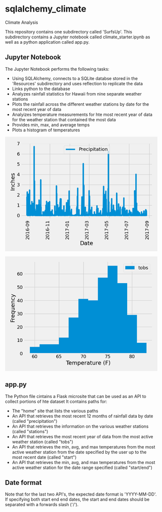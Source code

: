# sqlalchemy_climate
Climate Analysis

This repository contains one subdirectory called 'SurfsUp'. This subdirectory contains a Jupyter notebook called climate_starter.ipynb as well as a python application called app.py. 

## Jupyter Notebook
The Jupyter Notebook performs the following tasks:
- Using SQLAlchemy, connects to a SQLite databse stored in the 'Resources' subdirectory and uses reflection to replicate the data
- Links python to the database
- Analyzes rainfall statistics for Hawaii from nine separate weather stations
- Plots the rainfall across the different weather stations by date for the most recent year of data
- Analyizes temperature measurements for hte most recent year of data for the weather station that contained the most data
- Provides min, max, and average temps
- Plots a histogram of temperatures


![Precipitation over time](SurfsUp/Resources/Precipitation.png)


![Temperature Histogram](SurfsUp/Resources/Temp_Hist.png)

## app.py
The Python file cintains a Flask microsite that can be used as an API to collect portions of hte dataset It contains paths for:
- The "home" site that lists the various paths
- An API that retrieves the most recent 12 months of rainfall data by date (called "precipitation")
- An API that retrieves the information on the various weather stations (called "stations")
- An API that retrieves the most recent year of data from the most active weather station (called "tobs")
- An API that retrieves the min, avg, and max temperatures from the most active weather station from the date specified by the user up to the most recent date (called "start")
- An API that retrieves the min, avg, and max temperatures from the most active weather station for the date range specified (called "start/end")

## Date format
Note that for the last two API's, the expected date format is 'YYYY-MM-DD'. If specifying both start end end dates, the start and end dates should be separated with a forwards slash ('/').
